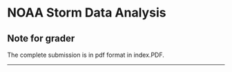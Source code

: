 # NOAA Storm Data Analysis

## Note for grader

The complete submission is in pdf format in index.PDF.

-----


